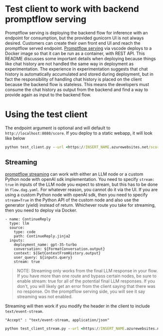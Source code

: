 # Test client to work with backend promptflow serving

Promptflow serving is deploying the backend flow for inference with an endpoint for consumption, but the provided gunicorn UI is not always desired. Customers can create their own front end UI and reach the promptflow served endpoint. [Promptflow serving](https://microsoft.github.io/promptflow/how-to-guides/deploy-a-flow/deploy-using-docker.html) via vscode deploys to a Docker image so that it can be run as a container, with REST API. This README discusses some important details when deploying because things like chat history are not handled the same way in deployment as experimentation. The experience in experimentation suggests that chat history is automatically accumulated and stored during deployment, but in fact the responsibility of handling chat history is placed on the client because the backend flow is stateless. This means the developers must consume the chat history as output from the backend and find a way to provide again as input to the backend flow. 

# Using the test client

The endpoint argument is optional and will default to `http://localhost:8080/score`. If you deploy to a static webapp, it will look like below

```cmd
python test_client.py --url <https://INSERT_NAME.azurewebsites.net/score>
```

## Streaming

[promptflow streaming](https://microsoft.github.io/promptflow/how-to-guides/enable-streaming-mode.html) can work with either an LLM node or a custom Python node with openAI sdk implementation. You need to specify `stream: true` in inputs of the LLM node you expect to stream, but this has to be done in `flow.dag.yaml`. For whatever reason, you cannot do it via the UI. If you are using a custom Python node with openAI sdk, then you need to specify `stream=True` in the Python API of the custom node and also use the generator (yield) instead of return. Whichever route you take for streaming, then you need to deploy via Docker. 

```
- name: ContinueReply
  type: llm
  source:
    type: code
    path: ContinueReply.jinja2
  inputs:
    deployment_name: gpt-35-turbo
    conversation: ${FormatConversation.output}
    context: ${GetContextFromHistory.output}
    user_query: ${inputs.query}
    stream: true
```

> NOTE: Streaming only works from the final LLM response in your flow. If you have more than one route and bypass certain nodes, be sure to enable stream: true for all of the potential final LLM responses. If you don't, you will likely get an error from the client saying that there was no response. On the promptflow serving side, you will see it say streaming was not enabled.

Streaming will then work if you modify the header in the client to include `text/event-stream`. 
```
"Accept" : "text/event-stream, application/json"
```

```cmd
python test_client_stream.py --url <https://INSERT_NAME.azurewebsites.net/score>
```